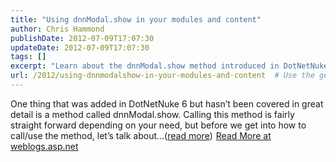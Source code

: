 ```yaml
---
title: "Using dnnModal.show in your modules and content"
author: Chris Hammond
publishDate: 2012-07-09T17:07:30
updateDate: 2012-07-09T17:07:30
tags: []
excerpt: "Learn about the dnnModal.show method introduced in DotNetNuke 6. Find out how to call/use this feature in your projects. Read more at weblogs.asp.net."
url: /2012/using-dnnmodalshow-in-your-modules-and-content  # Use the generated URL with year
---
```

One thing that was added in DotNetNuke 6 but hasn’t been covered in great detail is a method called dnnModal.show. Calling this method is fairly straight forward depending on your need, but before we get into how to call/use the method, let’s talk about...(<a href="https://weblogs.asp.net/christoc/archive/2012/07/09/using-dnnmodal-show-in-your-modules-and-content.aspx">read more</a>)<img src="https://weblogs.asp.net/aggbug.aspx?PostID=8716506" width="1" height="1"> <a href="https://weblogs.asp.net/christoc/archive/2012/07/09/using-dnnmodal-show-in-your-modules-and-content.aspx">Read More at weblogs.asp.net</a>


